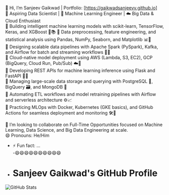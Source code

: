 👋 Hi, I’m Sanjeev Gaikwad | Portfolio: [https://gaikwadsanjeevv.github.io]  
🚀 Aspiring Data Scientist | 🧠 Machine Learning Engineer | ☁️ Big Data & Cloud Enthusiast  
🔹 Building intelligent machine learning models with scikit-learn, TensorFlow, Keras, and XGBoost 🤖📚
🔹 Data preprocessing, feature engineering, and statistical analysis using Pandas, NumPy, Seaborn, and Matplotlib 📊🧮  
🔹 Designing scalable data pipelines with Apache Spark (PySpark), Kafka, and Airflow for batch and streaming workflows 🔄🔥  
🔹 Cloud-native model deployment using AWS (Lambda, S3, EC2), GCP (BigQuery, Cloud Run, Pub/Sub) ☁️🚀  
🔹 Developing REST APIs for machine learning inference using Flask and FastAPI 🚪🔗  
🔹 Managing large-scale data storage and querying with PostgreSQL 🐘, BigQuery 🗃️, and MongoDB 🍃    
🔹 Automating ETL workflows and model retraining pipelines with Airflow and serverless architecture ⚙️📈  
🔹 Practicing MLOps with Docker, Kubernetes (GKE basics), and GitHub Actions for seamless deployment and monitoring 🛠️🐳  

💞️ I’m looking to collaborate on Full-Time Opportunities focused on Machine Learning, Data Science, and Big Data Engineering at scale.  
😄 Pronouns: He/Him  
 
- ⚡ Fun fact: ...    
-😄😄😄😄😄😄😄😄😄😄  
- # Sanjeev Gaikwad's GitHub Profile  

![GitHub Stats](https://github-readme-stats.vercel.app/api?username=gaikwadsanjeevv&show_icons=true&hide_border=true&count_private=true&include_all_commits=true&v=2)  



<!---
gaikwadsanjeevv/gaikwadsanjeevv is a ✨ special ✨ repository because its `README.md` (this file) appears on your GitHub profile.
You can click the Preview link to take a look at your changes.
--->
